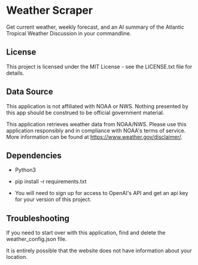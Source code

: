 # Weather Scraper
Get current weather, weekly forecast, and an AI summary of the Atlantic Tropical Weather Discussion in your commandline.

## License
This project is licensed under the MIT License - see the LICENSE.txt file for details.

## Data Source
This application is not affiliated with NOAA or NWS.  Nothing presented by this app should be construed to be official government material.

This application retrieves weather data from NOAA/NWS. Please use this application responsibly and in compliance with NOAA's terms of service. More information can be found at https://www.weather.gov/disclaimer/.


## Dependencies
- Python3 
- pip install -r requirements.txt

- You will need to sign up for access to OpenAI's API and get an api key for your version of this project.

## Troubleshooting
If you need to start over with this application, find and delete the weather_config.json file.

It is entirely possible that the website does not have information about your location.